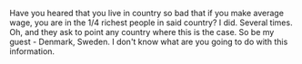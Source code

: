 Have you heared that you live in country so bad that if you make average wage, you are in the 1/4 richest people in said country? I did. Several times. Oh, and they ask to point any country where this is the case. So be my guest - Denmark, Sweden. I don't know what are you going to do with this information.
